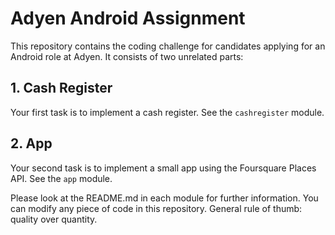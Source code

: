 # Adyen Android Assignment

This repository contains the coding challenge for candidates applying for an Android role at Adyen.
It consists of two unrelated parts:

## 1. Cash Register
Your first task is to implement a cash register. See the `cashregister` module.

## 2. App
Your second task is to implement a small app using the Foursquare Places API. See the `app` module.

Please look at the README.md in each module for further information.
You can modify any piece of code in this repository.
General rule of thumb: quality over quantity.